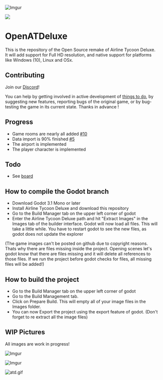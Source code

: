 ![Imgur](https://i.imgur.com/9eLVJQ5.png)


![](https://github.com/openairlinetycoon/OpenATDeluxe/workflows/Build%20Test/badge.svg)
# OpenATDeluxe
This is the repository of the Open Source remake of Airline Tycoon Deluxe.
It will add support for Full HD resolution, and native support for platforms like Windows (10), Linux and OSx.

## Contributing

Join our [Discord](https://discord.gg/epPf384)!

You can help by getting involved in active development of [things to do](https://github.com/openairlinetycoon/OpenATDeluxe/projects/1), by suggesting new features, reporting bugs of the original game, or by bug-testing the game in its current state. Thanks in advance !

## Progress
- Game rooms are nearly all added [#10](https://github.com/openairlinetycoon/OpenATDeluxe/issues/10)
- Data import is 90% finished [#5](https://github.com/openairlinetycoon/OpenATDeluxe/issues/5)
- The airport is implemented
- The player character is implemented

## Todo
- See [board](https://github.com/openairlinetycoon/OpenATDeluxe/projects/1)

## How to compile the Godot branch
- Download Godot 3.1 Mono or later
- Install Airline Tycoon Deluxe and download this repository
- Go to the Build Manager tab on the upper left corner of godot
- Enter the Airline Tycoon Deluxe path and hit "Extract Images" in the Images tab of the builder interface. Godot will now load all files. This will take a little while. You have to restart godot to see the new files, as godot does not update the explorer

(The game images can't be posted on github due to copyright reasons. Thats why there are files missing inside the project. Opening scenes let's godot know that there are files missing and it will delete all references to those files. If we run the project before godot checks for files, all missing files will be added!)


## How to build the project
- Go to the Build Manager tab on the upper left corner of godot
- Go to the Build Management tab.
- Click on Prepare Build. This will empty all of your image files in the Images folder.
- You can now Export the project using the export feature of godot.
(Don't forget to re extract all the image files)

## WIP Pictures
All images are work in progress!

![Imgur](https://i.imgur.com/Vc9CAym.gif)

![Imgur](https://i.imgur.com/A4toKcI.gif)

![atd.gif](https://user-images.githubusercontent.com/7768485/65977049-837dae00-e471-11e9-8426-26400f53eb59.gif)
